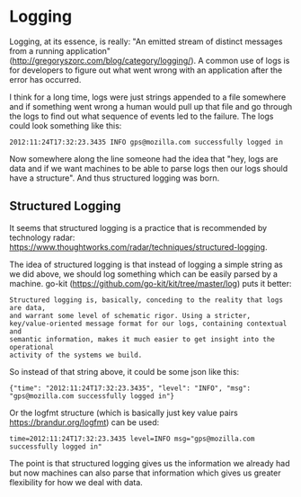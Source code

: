 Logging
=======

Logging, at its essence, is really: "An emitted stream of distinct messages
from a running application" (http://gregoryszorc.com/blog/category/logging/).
A common use of logs is for developers to figure out what went wrong with an
application after the error has occurred.

I think for a long time, logs were just strings appended to a file somewhere
and if something went wrong a human would pull up that file and go through the
logs to find out what sequence of events led to the failure. The logs could
look something like this:

```
2012:11:24T17:32:23.3435 INFO gps@mozilla.com successfully logged in
```

Now somewhere along the line someone had the idea that "hey, logs are data and
if we want machines to be able to parse logs then our logs should have a
structure". And thus structured logging was born.

Structured Logging
------------------

It seems that structured logging is a practice that is recommended by
technology radar:
https://www.thoughtworks.com/radar/techniques/structured-logging.

The idea of structured logging is that instead of logging a simple string as
we did above, we should log something which can be easily parsed by a machine.
go-kit (https://github.com/go-kit/kit/tree/master/log) puts it better:

```
Structured logging is, basically, conceding to the reality that logs are data,
and warrant some level of schematic rigor. Using a stricter,
key/value-oriented message format for our logs, containing contextual and
semantic information, makes it much easier to get insight into the operational
activity of the systems we build.
```

So instead of that string above, it could be some json like this:

```
{"time": "2012:11:24T17:32:23.3435", "level": "INFO", "msg": "gps@mozilla.com successfully logged in"}
```

Or the logfmt structure (which is basically just key value pairs
https://brandur.org/logfmt) can be used:

```
time=2012:11:24T17:32:23.3435 level=INFO msg="gps@mozilla.com successfully logged in"
```

The point is that structured logging gives us the information we already had
but now machines can also parse that information which gives us greater
flexibility for how we deal with data.
